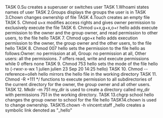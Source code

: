 TASK 0.Su creates a superuser or switches user
TASK 1.Whoami states names of user
TASK 2.Groups displays the groups the user is in
TASK 3.Chown changes ownership of file
TASK 4.Touch creates an empty file
TASK 5. Chmod u+x modifies access rights and gives owner permission to exclusively execute the file
TASK 6. Chmod u+x,g+x,o+r hello adds execute permission to the owner and the group owner, and read permission to other users, to the file hello
TASK 7. Chmod ugo+x hello adds execution permission to the owner, the group owner and the other users, to the file hello
TASK 8. Chmod 007 hello sets the permission to the file hello as follows:Owner: no permission at all, Group: no permission at all, Other users: all the permissions. 7 offers read, write and execute permissions while 0 offers none
TASK 9. Chmod 753 hello sets the mode of the file hello to (-rwxr-x-wx 1 julien julien 23 Sep 20 14:25 hello)
TASK 10. Chmod --reference=olleh hello mirrors the hello file in the working directory
TASK 11. Chmod -R +111 */ functions to execute permission to all subdirectories of the current directory for the owner, the group owner and all other users.
TASK 12. Mkdir -m 751 my_dir is used to create a directory called my_dir with permissions 751 in the working directory.
TASK 13.chgrp school hello changes the group owner to school for the file hello
TASK14.chown is used to change ownership.
TASK15.chown -h vincent:staff _hello creates a symbolic link denoted as "_hello" 

